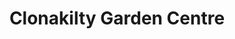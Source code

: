 ---
title: "Clonakilty Garden Centre"
url: /clonakilty/clonakilty-garden-centre/
shop: Garten-Center
---